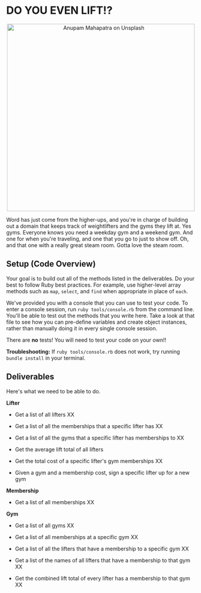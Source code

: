 # DO YOU EVEN LIFT!?

<p align="center">
  <img src="https://curriculum-content.s3.amazonaws.com/module-1/ruby-oo-relationships/gym-membership-exercise/Image_122_GymGoers.png" alt="Anupam Mahapatra on Unsplash" width="500"/>
</p>

Word has just come from the higher-ups, and you're in charge of building out a domain that keeps track of weightlifters and the gyms they lift at.  Yes gyms. Everyone knows you need a weekday gym and a weekend gym. And one for when you're traveling, and one that you go to just to show off.  Oh, and that one with a really great steam room.  Gotta love the steam room.

## Setup (Code Overview)

Your goal is to build out all of the methods listed in the deliverables. Do your best to follow Ruby best practices. For example, use higher-level array methods such as `map`, `select`, and `find` when appropriate in place of `each`.

We've provided you with a console that you can use to test your code. To enter a console session, run `ruby tools/console.rb` from the command line. You'll be able to test out the methods that you write here. Take a look at that file to see how you can pre-define variables and create object instances, rather than manually doing it in every single console session.

There are **no** tests! You will need to test your code on your own!!

**Troubleshooting:** If `ruby tools/console.rb` does not work, try running `bundle install` in your terminal.

## Deliverables

Here's what we need to be able to do.

**Lifter**

  - Get a list of all lifters XX

  - Get a list of all the memberships that a specific lifter has XX

  - Get a list of all the gyms that a specific lifter has memberships to XX

  - Get the average lift total of all lifters 

  - Get the total cost of a specific lifter's gym memberships XX

  - Given a gym and a membership cost, sign a specific lifter up for a new gym 

**Membership**

  - Get a list of all memberships XX

**Gym**

  - Get a list of all gyms XX

  - Get a list of all memberships at a specific gym XX

  - Get a list of all the lifters that have a membership to a specific gym XX

  - Get a list of the names of all lifters that have a membership to that gym XX

  - Get the combined lift total of every lifter has a membership to that gym XX
